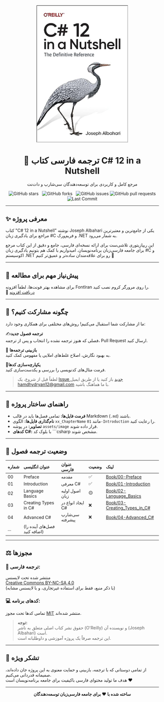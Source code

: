 <p align="center">
  <a href="https://github.com/hheydarian/csharp-12-in-a-nutshell-persian">
    <img src="assets/image/Cover.jpg" alt="C# 12 in a Nutshell Book Cover" width="300"/>
  </a>
</p>

<h1 align="center">📘 ترجمه فارسی کتاب C# 12 in a Nutshell</h1>

<p align="center">
  مرجع کامل و کاربردی برای توسعه‌دهندگان سی‌شارپ و دات‌نت
</p>

<p align="center">
  <img src="https://img.shields.io/github/stars/hheydarian/csharp-12-in-a-nutshell-persian?style=social" alt="GitHub stars">
  <img src="https://img.shields.io/github/forks/hheydarian/csharp-12-in-a-nutshell-persian?color=blueviolet" alt="GitHub forks">
  <img src="https://img.shields.io/github/issues/hheydarian/csharp-12-in-a-nutshell-persian?color=ff69b4" alt="GitHub issues">
  <img src="https://img.shields.io/github/issues-pr/hheydarian/csharp-12-in-a-nutshell-persian?color=orange" alt="GitHub pull requests">
  <img src="https://img.shields.io/github/last-commit/hheydarian/csharp-12-in-a-nutshell-persian?color=9cf" alt="Last Commit">
</p>


---

## ✨ معرفی پروژه

کتاب "C# 12 in a Nutshell" نوشته Joseph Albahari یکی از جامع‌ترین و معتبرترین مراجع برای یادگیری زبان #C و فریم‌ورک .NET به شمار می‌رود.

این ریپازیتوری تلاشی‌ست برای ارائه نسخه‌ای فارسی، جامع و دقیق از این کتاب مرجع برای جامعه فارسی‌زبان برنامه‌نویسان. امیدواریم با کمک هم بتونیم یادگیری زبان #C و اکوسیستم .NET رو برای علاقه‌مندان ساده‌تر و عمیق‌تر کنیم 🚀



---

## 🔔 پیش‌نیاز مهم برای مطالعه

برای مشاهده بهتر فونت‌ها، لطفاً افزونه FontIran را روی مرورگر کروم نصب کنید.  
📎 [دریافت افزونه](https://chromewebstore.google.com/detail/fontiran/edbchgkbejkdkdkpgenlaciegoidmjoh?utm_source=ext_app_menu)

---

## 🤝 چگونه مشارکت کنیم؟

ما از مشارکت شما استقبال می‌کنیم! روش‌های مختلفی برای همکاری وجود دارد:

 ✍️**ترجمه فصول جدید**  
  فصلی که هنوز ترجمه نشده را انتخاب و پس از ترجمه، Pull Request ارسال کنید.
  
 🧐 **بازبینی ترجمه‌ها**  
  به بهبود نگارش، اصلاح غلط‌های املایی یا مفهومی کمک کنید.

🧹**یکپارچه‌سازی کدها**  
  فرمت مثال‌های کدنویسی را بررسی و یکدست‌سازی کنید.

> لطفاً قبل از شروع، یک [Issue جدید](https://github.com/hheydarian/csharp-12-in-a-nutshell-persian/issues) باز کنید یا از طریق ایمیل [hamdhydryan12@gmail.com](mailto:hamdhydryan12@gmail.com) با ما هماهنگ باشید.

---

## 📐 راهنمای ساختار پروژه

- **فرمت فایل‌ها:** تمامی فصل‌ها باید در قالب Markdown (`.md`) باشند.  
- **نام‌گذاری فایل‌ها:** الگوی `xx_ChapterName` مانند `01-Introduction` را رعایت کنید.  
- **تصاویر:** در پوشه `assets/image` قرار داده شوند.  
- **کدهای C#:** با بلوک کد ```csharp مشخص شوند.

---

## 📌 وضعیت ترجمه فصول
<div align="center">

| شماره | عنوان انگلیسی              | عنوان فارسی             | وضعیت     | لینک                                                                                          |
| :---- | :-------------------------- | :----------------------- | :-------- | :--------------------------------------------------------------------------------------------- |
| 00    | Preface                     | مقدمه                    | ✅         | [Book/00-Preface](Book/00-Preface/Preface.md)                                                 |
| 01    | Introduction                | معرفی C#                | ✅         | [Book/01-Introduction](Book/01-Introduction/Introduction.md)                                  |
| 02    | Language Basics             | اصول اولیه زبان         | 🟡         | [Book/02-Language_Basics](Book/02-Language-Basics/Language-Basics.md)                         |
| 03    | Creating Types in C#        | ایجاد انواع در C#        | ❌         | [Book/03-Creating_Types_in_C#](Book/03-Creating-Types-in-C#/Creating-Types-in-C#.md)          |
| 04    | Advanced C#                 | سی‌شارپ پیشرفته         | ❌         | [Book/04-Advanced_C#]()                                                                       |
| ...   | (فصل‌های آینده را اضافه کنید) |                         |            |                                                                                               |

</div>

---

## ⚖️ مجوزها

### 📝 ترجمه فارسی:
منتشر شده تحت لایسنس  
[Creative Commons BY-NC-SA 4.0](LICENSE-TEXT.md)  
(با ذکر منبع، فقط برای استفاده غیرتجاری، و با لایسنس مشابه)

### 💻 کدهای برنامه:
تمامی کدها تحت مجوز [MIT](LICENSE) منتشر شده‌اند.

> **توجه:**  
> حقوق نشر کتاب اصلی متعلق به ناشر (O'Reilly) و نویسنده آن (Joseph Albahari) است.  
> این ترجمه صرفاً یک پروژه آموزشی و داوطلبانه است.

---

## 🙏 تشکر ویژه

از تمامی دوستانی که با ترجمه، بازبینی و حمایت معنوی به این پروژه جان داده‌اند، صمیمانه قدردانی می‌کنیم.  
هدف ما تولید محتوای فارسی باکیفیت برای جامعه برنامه‌نویسان است ❤️

---

<p align="center"><b>ساخته شده با ❤️ برای جامعه فارسی‌زبان توسعه‌دهندگان</b></p>
